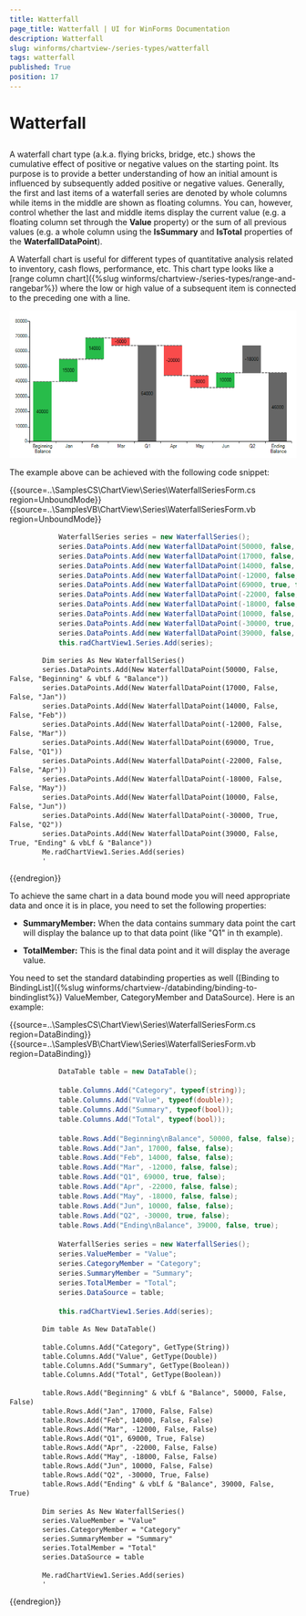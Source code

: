 ```yaml
---
title: Watterfall
page_title: Watterfall | UI for WinForms Documentation
description: Watterfall
slug: winforms/chartview-/series-types/watterfall
tags: watterfall
published: True
position: 17
---
```


# Watterfall
 

## 

A waterfall chart type (a.k.a. flying bricks, bridge, etc.) shows the cumulative effect of positive or negative values on the starting point. Its purpose is to provide a better understanding of how an initial amount is influenced by subsequently added positive or negative values. Generally, the first and last items of a waterfall series are denoted by whole columns while items in the middle are shown as floating columns. You can, however, control whether the last and middle items display the current value (e.g. a floating column set through the __Value__ property) or the sum of all previous values (e.g. a whole column using the __IsSummary__ and __IsTotal__ properties of the __WaterfallDataPoint__). 

A Waterfall chart is useful for different types of quantitative analysis related to inventory, cash flows, performance, etc. This chart type looks like a [range column chart]({%slug winforms/chartview-/series-types/range-and-rangebar%}) where the low  or high value of a subsequent item is connected to the preceding one with a line. 

![charview-series-types-waterfall 001](images/charview-series-types-waterfall001.png)

The example above can be achieved with the following code snippet:  

{{source=..\SamplesCS\ChartView\Series\WaterfallSeriesForm.cs region=UnboundMode}} 
{{source=..\SamplesVB\ChartView\Series\WaterfallSeriesForm.vb region=UnboundMode}} 

````C#
            WaterfallSeries series = new WaterfallSeries();
            series.DataPoints.Add(new WaterfallDataPoint(50000, false, false, "Beginning\nBalance"));
            series.DataPoints.Add(new WaterfallDataPoint(17000, false, false, "Jan"));
            series.DataPoints.Add(new WaterfallDataPoint(14000, false, false, "Feb"));
            series.DataPoints.Add(new WaterfallDataPoint(-12000, false, false, "Mar"));
            series.DataPoints.Add(new WaterfallDataPoint(69000, true, false, "Q1"));
            series.DataPoints.Add(new WaterfallDataPoint(-22000, false, false, "Apr"));
            series.DataPoints.Add(new WaterfallDataPoint(-18000, false, false, "May"));
            series.DataPoints.Add(new WaterfallDataPoint(10000, false, false, "Jun"));
            series.DataPoints.Add(new WaterfallDataPoint(-30000, true, false, "Q2"));
            series.DataPoints.Add(new WaterfallDataPoint(39000, false, true, "Ending\nBalance"));
            this.radChartView1.Series.Add(series);
````
````VB.NET
        Dim series As New WaterfallSeries()
        series.DataPoints.Add(New WaterfallDataPoint(50000, False, False, "Beginning" & vbLf & "Balance"))
        series.DataPoints.Add(New WaterfallDataPoint(17000, False, False, "Jan"))
        series.DataPoints.Add(New WaterfallDataPoint(14000, False, False, "Feb"))
        series.DataPoints.Add(New WaterfallDataPoint(-12000, False, False, "Mar"))
        series.DataPoints.Add(New WaterfallDataPoint(69000, True, False, "Q1"))
        series.DataPoints.Add(New WaterfallDataPoint(-22000, False, False, "Apr"))
        series.DataPoints.Add(New WaterfallDataPoint(-18000, False, False, "May"))
        series.DataPoints.Add(New WaterfallDataPoint(10000, False, False, "Jun"))
        series.DataPoints.Add(New WaterfallDataPoint(-30000, True, False, "Q2"))
        series.DataPoints.Add(New WaterfallDataPoint(39000, False, True, "Ending" & vbLf & "Balance"))
        Me.radChartView1.Series.Add(series)
        '
````

{{endregion}} 




To achieve the same chart in a data bound mode you will need appropriate data and once it is in place, you need to set the following properties:
        

* __SummaryMember:__ When the data contains summary data point the cart will display the balance up to that data point (like "Q1" in th example).
            

* __TotalMember:__ This is the final data point and it will display the average value. 
            

You need to set the standard databinding properties as well ([Binding to BindingList]({%slug winforms/chartview-/databinding/binding-to-bindinglist%}) ValueMember, CategoryMember and DataSource). Here is an example: 

{{source=..\SamplesCS\ChartView\Series\WaterfallSeriesForm.cs region=DataBinding}} 
{{source=..\SamplesVB\ChartView\Series\WaterfallSeriesForm.vb region=DataBinding}} 

````C#
            DataTable table = new DataTable();

            table.Columns.Add("Category", typeof(string));
            table.Columns.Add("Value", typeof(double));
            table.Columns.Add("Summary", typeof(bool));
            table.Columns.Add("Total", typeof(bool));

            table.Rows.Add("Beginning\nBalance", 50000, false, false);
            table.Rows.Add("Jan", 17000, false, false);
            table.Rows.Add("Feb", 14000, false, false);
            table.Rows.Add("Mar", -12000, false, false);
            table.Rows.Add("Q1", 69000, true, false);
            table.Rows.Add("Apr", -22000, false, false);
            table.Rows.Add("May", -18000, false, false);
            table.Rows.Add("Jun", 10000, false, false);
            table.Rows.Add("Q2", -30000, true, false);
            table.Rows.Add("Ending\nBalance", 39000, false, true);

            WaterfallSeries series = new WaterfallSeries();
            series.ValueMember = "Value";
            series.CategoryMember = "Category";
            series.SummaryMember = "Summary";
            series.TotalMember = "Total";
            series.DataSource = table;

            this.radChartView1.Series.Add(series);
````
````VB.NET
        Dim table As New DataTable()

        table.Columns.Add("Category", GetType(String))
        table.Columns.Add("Value", GetType(Double))
        table.Columns.Add("Summary", GetType(Boolean))
        table.Columns.Add("Total", GetType(Boolean))

        table.Rows.Add("Beginning" & vbLf & "Balance", 50000, False, False)
        table.Rows.Add("Jan", 17000, False, False)
        table.Rows.Add("Feb", 14000, False, False)
        table.Rows.Add("Mar", -12000, False, False)
        table.Rows.Add("Q1", 69000, True, False)
        table.Rows.Add("Apr", -22000, False, False)
        table.Rows.Add("May", -18000, False, False)
        table.Rows.Add("Jun", 10000, False, False)
        table.Rows.Add("Q2", -30000, True, False)
        table.Rows.Add("Ending" & vbLf & "Balance", 39000, False, True)

        Dim series As New WaterfallSeries()
        series.ValueMember = "Value"
        series.CategoryMember = "Category"
        series.SummaryMember = "Summary"
        series.TotalMember = "Total"
        series.DataSource = table

        Me.radChartView1.Series.Add(series)
        '
````

{{endregion}} 



